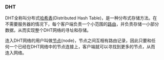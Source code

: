 ### DHT

DHT全称叫分布式[哈希表](https://baike.baidu.com/item/哈希表)(Distributed Hash Table)，是一种分布式存储方法。在不需要服务器的情况下，每个客户端负责一个小范围的[路由](https://baike.baidu.com/item/路由/363497)，并负责存储一小部分数据，从而实现整个DHT网络的寻址和存储。

连入DHT网络的用户叫做[节点](https://baike.baidu.com/item/节点)(node)，节点之间互相有路由记录，因此只要和任何一个已经在DHT网络中的节点连接上，客户端就可以寻找到更多的节点，从而连入网络。

